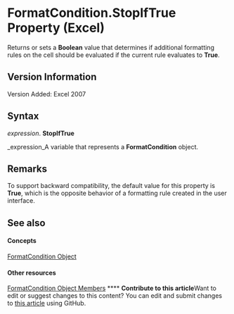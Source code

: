 
# FormatCondition.StopIfTrue Property (Excel)

Returns or sets a  **Boolean** value that determines if additional formatting rules on the cell should be evaluated if the current rule evaluates to **True**.


## Version Information

Version Added: Excel 2007 


## Syntax

 _expression_. **StopIfTrue**

 _expression_A variable that represents a  **FormatCondition** object.


## Remarks

To support backward compatibility, the default value for this property is  **True**, which is the opposite behavior of a formatting rule created in the user interface.


## See also


#### Concepts


 [FormatCondition Object](38a2bca9-9b28-3ef2-8c7a-4d35a27229ec.md)
#### Other resources


 [FormatCondition Object Members](8f4bebce-0bf4-03de-62f0-4454ea699c5f.md)
****   **Contribute to this article**Want to edit or suggest changes to this content? You can edit and submit changes to  [this article](https://github.com/jhershey00/VBA_Excel_Test/OpenXMLCon/articles/c6f4d030-a4de-3708-b830-ea6ffb836028.md) using GitHub.

